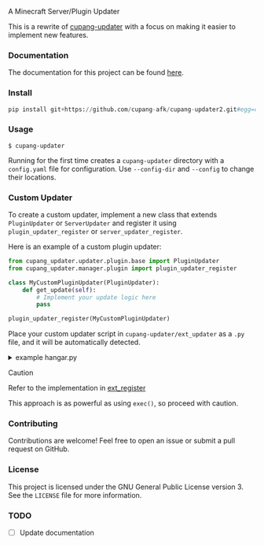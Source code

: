 A Minecraft Server/Plugin Updater

This is a rewrite of [cupang-updater](https://github.com/cupang-afk/cupang-updater) with a focus on making it easier to implement new features.

### Documentation

The documentation for this project can be found [here](https://cupang-afk.github.io/cupang-updater2).

### Install

```python
pip install git+https://github.com/cupang-afk/cupang-updater2.git#egg=cupang-updater
```

### Usage

```shell
$ cupang-updater
```

Running for the first time creates a `cupang-updater` directory with a `config.yaml` file for configuration. Use `--config-dir` and `--config` to change their locations.

### Custom Updater

To create a custom updater, implement a new class that extends `PluginUpdater` or `ServerUpdater` and register it using `plugin_updater_register` or `server_updater_register`.

Here is an example of a custom plugin updater:

```python
from cupang_updater.updater.plugin.base import PluginUpdater
from cupang_updater.manager.plugin import plugin_updater_register

class MyCustomPluginUpdater(PluginUpdater):
    def get_update(self):
        # Implement your update logic here
        pass

plugin_updater_register(MyCustomPluginUpdater)
```

Place your custom updater script in `cupang-updater/ext_updater` as a `.py` file, and it will be automatically detected.

<details>
<summary>example hangar.py</summary>

```python
import json

import strictyaml as sy

from cupang_updater.updater.base import CommonData
from cupang_updater.updater.plugin.base import PluginUpdater, PluginUpdaterConfig, PluginUpdaterConfigSchema
from cupang_updater.manager.plugin import plugin_updater_register


class PlatformType(sy.Str):
    platform = ["paper", "waterfall", "velocity"]

    def validate_scalar(self, chunk):
        val: str = chunk.contents
        val = val.lower()
        if val not in self.platform:
            chunk.expecting_but_found(f"when expecting one of these: {self.platform}")
        return super().validate_scalar(chunk)


class Channel(sy.Str):
    channel = ["release", "snapshot", "alpha"]

    def validate_scalar(self, chunk):
        val: str = chunk.contents
        if val not in self.channel:
            chunk.expecting_but_found(f"when expecting one of these: {self.channel}")

        return super().validate_scalar(chunk)


class HangarUpdater(PluginUpdater):
    def __init__(self, plugin_data: CommonData, updater_config: PluginUpdaterConfig):
        self.api = "https://hangar.papermc.io/api/v1/projects"
        super().__init__(plugin_data, updater_config)

    @staticmethod
    def get_updater_name():
        return "Hangar"

    @staticmethod
    def get_config_path():
        return "hangar"

    @staticmethod
    def get_updater_version():
        return "1.0"

    @staticmethod
    def get_config_schema():
        return PluginUpdaterConfigSchema(
            plugin_schema=sy.Map(
                {
                    "id": sy.EmptyNone() | sy.Str(),
                    "platform": sy.EmptyNone() | PlatformType(),
                    "channel": Channel(),
                }
            ),
            plugin_default="""\
                # id: example https://hangar.papermc.io/[author]/[your project id here]
                # platform: one of these, paper, waterfall, velocity
                # channel: update channel # release, snapshot, alpha
                id:
                platform: paper
                channel: release
            """,
        )

    def _get_update_data(self, project_id: str, channel: str):
        headers = {"Accept": "text/plain"}
        res = self.make_requests(
            self.make_url(
                self.api, project_id, "latest", channel=channel.lower().capitalize()
            ),
            headers=headers,
        )
        if not self.check_content_type(res, "text/plain"):
            return

        latest_version = res.read().decode().strip()
        headers = {"Accept": "application/json"}
        res = self.make_requests(
            self.make_url(self.api, project_id, "versions", latest_version),
            headers=headers,
        )
        if not self.check_content_type(res, "application/json"):
            return

        return json.loads(res.read())

    def get_update(self) -> CommonData | None:
        project_id: str = self.updater_config.plugin_config["id"]
        if not project_id:
            return
        platform: str = self.updater_config.plugin_config["platform"]
        if not platform:
            return
        channel: str = self.updater_config.plugin_config["channel"]
        if not channel:
            return

        update_data = self._get_update_data(project_id, channel)
        if not update_data:
            return

        # Compare local and remote versions
        local_version = self.parse_version(self.plugin_data.version)
        remote_version = str(update_data["name"])
        if local_version >= self.parse_version(remote_version):
            return

        url = self.make_url(
            self.api,
            project_id,
            "versions",
            update_data["name"],
            platform.upper(),
            "download",
        )
        with self.make_requests(url, method="HEAD") as res:
            if not any(
                self.check_content_type(res, x)
                for x in [
                    "application/java-archive",
                    "application/octet-stream",
                    "application/zip",
                ]
            ):
                self.log.error(
                    f"When checking update for {self.plugin_data.name}, got {url} but its not a file"
                )
                return

        plugin_data = CommonData(
            name=self.plugin_data.name,
            version=remote_version,
        )
        plugin_data.set_url(url)
        return plugin_data

# Register the plugin updater
plugin_updater_register(HangarUpdater)
```

</details>

> [!CAUTION]
> Refer to the implementation in [ext_register](src/cupang_updater/manager/external.py)
>
> This approach is as powerful as using `exec()`, so proceed with caution.


### Contributing

Contributions are welcome! Feel free to open an issue or submit a pull request on GitHub. 

### License

This project is licensed under the GNU General Public License version 3. See the `LICENSE` file for more information.


### TODO

- [ ] Update documentation